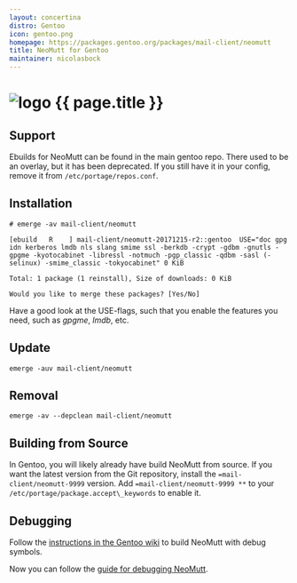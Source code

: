 ```yaml
---
layout: concertina
distro: Gentoo
icon: gentoo.png
homepage: https://packages.gentoo.org/packages/mail-client/neomutt
title: NeoMutt for Gentoo
maintainer: nicolasbock
---
```


# ![logo](/images/distros/{{page.icon}}) {{ page.title }}

## Support <a id="support"></a>

Ebuilds for NeoMutt can be found in the main gentoo repo.  There used
to be an overlay, but it has been deprecated.  If you still have it in
your config, remove it from `/etc/portage/repos.conf`.

## Installation <a id="install"></a>

```
# emerge -av mail-client/neomutt
```

```reply
[ebuild   R    ] mail-client/neomutt-20171215-r2::gentoo  USE="doc gpg idn kerberos lmdb nls slang smime ssl -berkdb -crypt -gdbm -gnutls -gpgme -kyotocabinet -libressl -notmuch -pgp_classic -qdbm -sasl (-selinux) -smime_classic -tokyocabinet" 0 KiB

Total: 1 package (1 reinstall), Size of downloads: 0 KiB

Would you like to merge these packages? [Yes/No]
```

Have a good look at the USE-flags, such that you enable the features you need,
such as _gpgme_, _lmdb_, etc.

## Update <a id="update"></a>

```
emerge -auv mail-client/neomutt
```

## Removal <a id="remove"></a>

```
emerge -av --depclean mail-client/neomutt
```

## Building from Source <a id="build"></a>

In Gentoo, you will likely already have build NeoMutt from source.  If
you want the latest version from the Git repository, install the
`=mail-client/neomutt-9999` version.  Add `=mail-client/neomutt-9999
**` to your `/etc/portage/package.accept\_keywords` to enable it.

## Debugging <a id="debug"></a>

Follow the [instructions in the Gentoo
wiki](https://wiki.gentoo.org/wiki/Debugging) to build NeoMutt with
debug symbols.

Now you can follow the [guide for debugging NeoMutt](/dev/debug).

